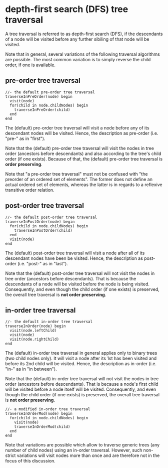 
<!-- ======================================================================= -->
# depth-first search (DFS) tree traversal

A tree traversal is referred to as depth-first search (DFS), if the descendants
of a node will be visited before any further sibiling of that node will be
visited.

Note that in general, several variations of the following traversal algorithms
are possible. The most common variation is to simply reverse the child order,
if one is available.

<!-- ======================================================================= -->
## pre-order tree traversal

```
//- the default pre-order tree traversal
traverseInPreOrder(node) begin
  visit(node)
  for(child in node.childNodes) begin
    traverseInPreOrder(child)
  end
end
```

The (default) pre-order tree traversal will visit a node before any of its
descendant nodes will be visited. Hence, the description as pre-order (i.e.
"pre-" as in "first").

Note that the (default) pre-order tree traversal will visit the nodes in tree
order (ancestors before descendants) and also according to the tree's child
order (if one exists). Because of that, the (default) pre-order tree traversal
is **order preserving**.

Note that "a pre-order tree traversal" must not be confused with "the preorder
of an ordered set of elements". The former does not define an actual ordered
set of elements, whereas the latter is in regards to a reflexive transitive
order relation.

<!-- ======================================================================= -->
## post-order tree traversal

```
//- the default post-order tree traversal
traverseInPostOrder(node) begin
  for(child in node.childNodes) begin
    traverseInPostOrder(child)
  end
  visit(node)
end
```

The (default) post-order tree traversal will visit a node after all of its
descendant nodes have been be visited. Hence, the description as post-order
(i.e. "post-" as in "last").

Note that the (default) post-order tree traversal will not visit the nodes in
tree order (ancestors before descendants). That is because the descendants of
a node will be visited before the node is being visited. Consequently, and
even though the child order (if one exists) is preserved, the overall tree
traversal is **not order preserving**.

<!-- ======================================================================= -->
## in-order tree traversal

```
//- the default in-order tree traversal
traverseInOrder(node) begin
  visit(node.leftChild)
  visit(node)
  visit(node.rightChild)
end
```

The (default) in-order tree traversal in general applies only to binary trees
(two child nodes only). It will visit a node after its 1st has been visited
and before its 2nd child will be visited. Hence, the description as in-order
(i.e. "in-" as in "in between").

Note that the (default) in-order tree traversal will not visit the nodes in
tree order (ancestors before descendants). That is because a node's first
child will be visited before a node itself will be visited. Consequently,
and even though the child order (if one exists) is preserved, the overall
tree traversal is **not order preserving**.

```
//- a modified in-order tree traversal
traverseInOrderMod(node) begin
  for(child in node.childNodes) begin
    visit(node)
    traverseInOrderMod(child)
  end
end
```

Note that variations are possible which allow to traverse generic trees (any
number of child nodes) using an in-order traversal. However, such non-strict
variations will visit nodes more than once and are therefore not in the focus
of this discussion.
